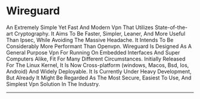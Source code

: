# Wireguard

An Extremely Simple Yet Fast And Modern Vpn That Utilizes State-of-the-art Cryptography. It Aims To Be Faster, Simpler, Leaner, And More Useful Than Ipsec, While Avoiding The Massive Headache. It Intends To Be Considerably More Performant Than Openvpn. Wireguard Is Designed As A General Purpose Vpn For Running On Embedded Interfaces And Super Computers Alike, Fit For Many Different Circumstances. Initially Released For The Linux Kernel, It Is Now Cross-platform (windows, Macos, Bsd, Ios, Android) And Widely Deployable. It Is Currently Under Heavy Development, But Already It Might Be Regarded As The Most Secure, Easiest To Use, And Simplest Vpn Solution In The Industry.

---